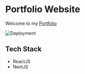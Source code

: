 # Portfolio Website

Welcome to my [Portfolio](https://brentchampion.com)

![Deployment](https://github.com/bchampp/portfolio/workflows/deployment/badge.svg)

## Tech Stack
- ReactJS
- NextJS
